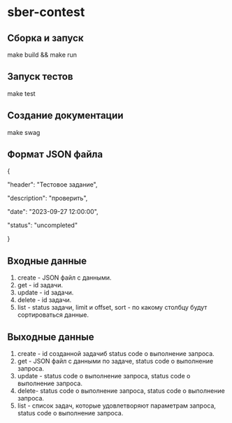 # sber-contest

## Сборка и запуск

make build && make run

## Запуск тестов

make test

## Создание документации

make swag

## Формат JSON файла

{

  "header": "Тестовое задание",

  "description": "проверить",

  "date": "2023-09-27 12:00:00",

  "status": "uncompleted"

}

## Входные данные

1. create - JSON файл с данными.
2. get - id задачи.
3. update - id задачи.
4. delete - id задачи.
5. list - status задачи, limit и offset, sort - по какому столбцу будут сортироваться данные.

## Выходные данные

1. create - id созданной задачиб status code о выполнение запроса.
2. get - JSON файл с данными по задаче, status code о выполнение запроса.
3. update - status code о выполнение запроса, status code о выполнение запроса.
4. delete- status code о выполнение запроса, status code о выполнение запроса.
5. list - список задач, которые удовлетворяют параметрам запроса, status code о выполнение запроса.